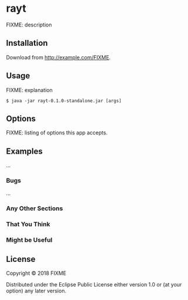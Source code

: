 # rayt

FIXME: description

## Installation

Download from http://example.com/FIXME.

## Usage

FIXME: explanation

    $ java -jar rayt-0.1.0-standalone.jar [args]

## Options

FIXME: listing of options this app accepts.

## Examples

...

### Bugs

...

### Any Other Sections
### That You Think
### Might be Useful

## License

Copyright © 2018 FIXME

Distributed under the Eclipse Public License either version 1.0 or (at
your option) any later version.
